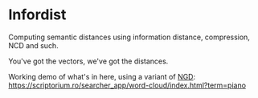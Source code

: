 Infordist
=========

Computing semantic distances using information distance, compression, NCD and such.

You've got the vectors, we've got the distances.

Working demo of what's in here, using a variant of [NGD](https://arxiv.org/abs/cs/0412098): https://scriptorium.ro/searcher_app/word-cloud/index.html?term=piano

